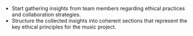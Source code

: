 - Start gathering insights from team members regarding ethical practices and collaboration strategies.
- Structure the collected insights into coherent sections that represent the key ethical principles for the music project.